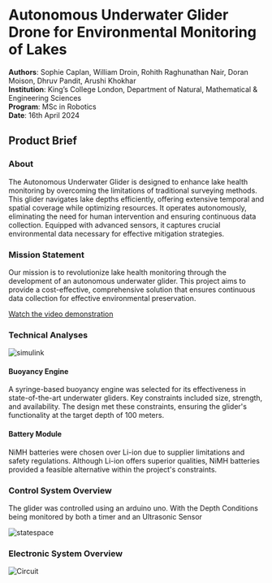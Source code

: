 # Autonomous Underwater Glider Drone for Environmental Monitoring of Lakes

**Authors**: Sophie Caplan, William Droin, Rohith Raghunathan Nair, Doran Moison, Dhruv Pandit, Arushi Khokhar  
**Institution**: King’s College London, Department of Natural, Mathematical & Engineering Sciences  
**Program**: MSc in Robotics  
**Date**: 16th April 2024

## Product Brief

### About

The Autonomous Underwater Glider is designed to enhance lake health monitoring by overcoming the limitations of traditional surveying methods. This glider navigates lake depths efficiently, offering extensive temporal and spatial coverage while optimizing resources. It operates autonomously, eliminating the need for human intervention and ensuring continuous data collection. Equipped with advanced sensors, it captures crucial environmental data necessary for effective mitigation strategies.




### Mission Statement

Our mission is to revolutionize lake health monitoring through the development of an autonomous underwater glider. This project aims to provide a cost-effective, comprehensive solution that ensures continuous data collection for effective environmental preservation.



[Watch the video demonstration](https://emckclac-my.sharepoint.com/:v:/g/personal/k23117823_kcl_ac_uk/ERo8BjIcuO9GiismgcfTDVgBBQ3YHtATHzcV7ot-Q-JfUQ?e=ZMMHtV&nav=eyJyZWZlcnJhbEluZm8iOnsicmVmZXJyYWxBcHAiOiJTdHJlYW1XZWJBcHAiLCJyZWZlcnJhbFZpZXciOiJTaGFyZURpYWxvZy1MaW5rIiwicmVmZXJyYWxBcHBQbGF0Zm9ybSI6IldlYiIsInJlZmVycmFsTW9kZSI6InZpZXcifX0%3D)



### Technical Analyses
![simulink](https://github.com/user-attachments/assets/f0a9834c-b10e-4f4f-9ba3-5405282cd520)
#### Buoyancy Engine

A syringe-based buoyancy engine was selected for its effectiveness in state-of-the-art underwater gliders. Key constraints included size, strength, and availability. The design met these constraints, ensuring the glider's functionality at the target depth of 100 meters.

#### Battery Module

NiMH batteries were chosen over Li-ion due to supplier limitations and safety regulations. Although Li-ion offers superior qualities, NiMH batteries provided a feasible alternative within the project's constraints.


### Control System Overview
The glider was controlled using an arduino uno. With the Depth Conditions being monitored by both a timer and an Ultrasonic Sensor

![statespace](https://github.com/user-attachments/assets/7f930494-8882-4be8-a410-c937b8547c21)



### Electronic System Overview

![Circuit](https://github.com/user-attachments/assets/c7c3eb1f-6083-46e9-ab1f-fe229bf79518)



